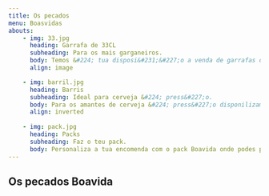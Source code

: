 ```yaml
---
title: Os pecados
menu: Boasvidas
abouts:
    - img: 33.jpg
      heading: Garrafa de 33CL
      subheading: Para os mais garganeiros.
      body: Temos &#224; tua disposi&#231;&#227;o a venda de garrafas de 0.33L de modo a poder degustares da tua cerveja sem a teres que partilhar.
      align: image

    - img: barril.jpg
      heading: Barris
      subheading: Ideal para cerveja &#224; press&#227;o.
      body: Para os amantes de cerveja &#224; press&#227;o disponilizamos a op&#231;&#227;o de compra da tua cerveja preferida em barris.
      align: inverted
    
    - img: pack.jpg
      heading: Packs
      subheading: Faz o teu pack.
      body: Personaliza a tua encomenda com o pack Boavida onde podes provar todas as cervejas que disponibilizamos.
---
```


## Os pecados Boavida
###

